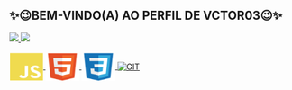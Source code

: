 ## ✨😉BEM-VINDO(A) AO PERFIL DE VCTOR03😉✨
<div>
  <a href="https://github.com/vctor03">
    
  <img height="280em" src="https://github-readme-stats.vercel.app/api?username=vctor03&show_icons=true&theme=tokyonight&include_all_commits=true&count_private=true"/>
    
  <img height="335em" src="https://github-readme-stats.vercel.app/api/top-langs/?username=vctor03&layout=compact&langs_count=6&theme=tokyonight"/>
    
</div>
<div style="display: inline_block"><br>
  
  <img align="center" alt="Js" height="50" width="60" src="https://raw.githubusercontent.com/devicons/devicon/master/icons/javascript/javascript-plain.svg ">
  
  <img align="center" alt="HTML" height="50" width="60" src="https://raw.githubusercontent.com/devicons/devicon/master/icons/html5/html5-original.svg ">
  
  <img align="center" alt="CSS" height="50" width="60" src="https://raw.githubusercontent.com/devicons/devicon/master/icons/css3/css3-original.svg ">
  
  <img align="center" alt="GIT" height="50" width="60" src="https://git-scm.com/images/logos/downloads/Git-Icon-1788C.svg">
  
</div>
